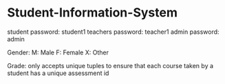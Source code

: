 # Student-Information-System
student password: student1
teachers password: teacher1
admin password: admin

Gender:
M: Male
F: Female
X: Other

Grade:
only accepts unique tuples to ensure that each course taken by a student has a unique assessment id 